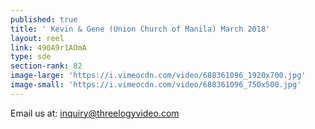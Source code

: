 ```yaml
---
published: true
title: ' Kevin & Gene (Union Church of Manila) March 2018'
layout: reel
link: 490A9r1AOmA
type: sde
section-rank: 82
image-large: 'https://i.vimeocdn.com/video/688361096_1920x700.jpg'
image-small: 'https://i.vimeocdn.com/video/688361096_750x500.jpg'
---
```

Email us at: inquiry@threelogyvideo.com
